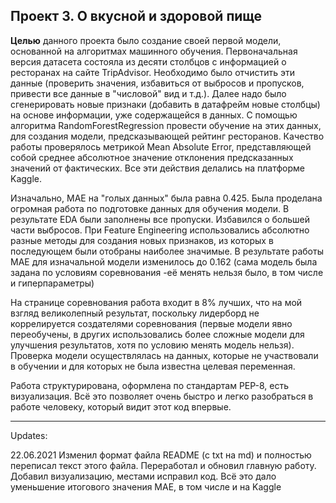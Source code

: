 ## Проект 3. О вкусной и здоровой пище
**Целью** данного проекта было создание своей первой модели, основанной на алгоритмах машинного обучения. 
Первоначальная версия датасета состояла из десяти столбцов с информацией о ресторанах на сайте TripAdvisor. 
Необходимо было отчистить эти данные (проверить значения, избавиться от выбросов и пропусков, привести все данные в 
"числовой" вид и т.д.). Далее надо было сгенерировать новые признаки (добавить в датафрейм новые столбцы) на основе 
информации, уже содержащейся в данных. С помощью алгоритма RandomForestRegression провести обучение на этих данных,
для создания модели, предсказывающей рейтинг ресторанов. Качество работы проверялось метрикой Mean Absolute Error,
представляющей собой среднее абсолютное значение отклонения предсказанных значений от фактических.
Все эти действия делались на платформе Kaggle. 

Изначально, MAE на "голых данных" была равна 0.425. 
Была проделана огромная работа по подготовке данных для обучения модели. В результате EDA были заполнены все пропуски. Избавился о большей части выбросов. 
При Feature Engineering использовались абсолютно разные методы для создания новых признаков, из которых в последующем были отобраны наиболее значимые. 
В результате работы MAE для изначальной модели изменилось до 0.162 (сама модель была задана по условиям соревнования -её менять нельзя было, в том числе и гиперпараметры)

На странице соревнования работа входит в 8% лучших, что на мой взгляд великолепный результат, поскольку лидерборд не коррелируется создателями соревнования (первые модели явно переобучены, в других использовались более сложные модели для улучшения результатов, хотя по условию менять модель нельзя). Проверка модели осуществлялась на данных, которые не участвовали в обучении и для которых не была известна целевая переменная.

Работа структурирована, оформлена по стандартам PEP-8, есть визуализация. Всё это позволяет очень быстро и легко разобраться в работе человеку, который видит этот код впервые.


***
Updates:

22.06.2021 
Изменил формат файла README (с txt на md) и полностью переписал текст этого файла.
Переработал и обновил главную работу. Добавил визуализацию, местами исправил код. Всё это дало уменьшение итогового значения MAE, в том числе и на Kaggle
